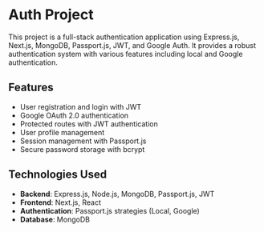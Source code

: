 # Auth Project

This project is a full-stack authentication application using Express.js, Next.js, MongoDB, Passport.js, JWT, and Google Auth. It provides a robust authentication system with various features including local and Google authentication.

## Features

- User registration and login with JWT
- Google OAuth 2.0 authentication
- Protected routes with JWT authentication
- User profile management
- Session management with Passport.js
- Secure password storage with bcrypt

## Technologies Used

- **Backend**: Express.js, Node.js, MongoDB, Passport.js, JWT
- **Frontend**: Next.js, React
- **Authentication**: Passport.js strategies (Local, Google)
- **Database**: MongoDB

